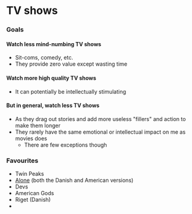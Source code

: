 # TV shows

### Goals

#### Watch less mind-numbing TV shows

* Sit-coms, comedy, etc.
* They provide zero value except wasting time

#### Watch more high quality TV shows

* It can potentially be intellectually stimulating

#### But in general, watch less TV shows 

* As they drag out stories and add more useless "fillers" and action to make them longer
* They rarely have the same emotional or intellectual impact on me as movies does
  * There are few exceptions though



### Favourites

* Twin Peaks
* [Alone](https://www.imdb.com/title/tt4803766/) \(both the Danish and American versions\)
* Devs
* American Gods
* Riget \(Danish\)
* 

